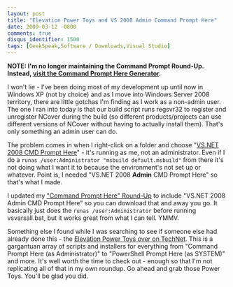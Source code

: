 ```yaml
---
layout: post
title: "Elevation Power Toys and VS 2008 Admin Command Prompt Here"
date: 2009-03-12 -0800
comments: true
disqus_identifier: 1500
tags: [GeekSpeak,Software / Downloads,Visual Studio]
---
```

**NOTE: I'm no longer maintaining the Command Prompt Round-Up. Instead,
[visit the Command Prompt Here
Generator](/images/App/CommandPromptHere/).**

I won't lie - I've been doing most of my development up until now in
Windows XP (not by choice) and as I move into Windows Server 2008
territory, there are little gotchas I'm finding as I work as a non-admin
user. The one I ran into today is that our build script runs regsvr32 to
register and unregister NCover during the build (so different
products/projects can use different versions of NCover without having to
actually install them). That's only something an admin user can do.

The problem comes in when I right-click on a folder and choose "[VS.NET
2008 CMD Prompt
Here](/archive/2007/11/20/command-prompt-here-round-up.aspx)" - it's
running as me, not an administrator. Even if I do a
`runas /user:Administrator "msbuild default.msbuild"` from there it's
not doing what I want it to because the environment's not set up or
whatever. Point is, I needed "VS.NET 2008 **Admin** CMD Prompt Here" so
that's what I made.

I updated my ["Command Prompt Here"
Round-Up](/archive/2007/11/20/command-prompt-here-round-up.aspx) to
include "VS.NET 2008 Admin CMD Prompt Here" so you can download that and
away you go. It basically just does the `runas /user:Administrator`
before running vsvarsall.bat, but it works great from what I can tell.
YMMV.

Something else I found while I was searching to see if someone else had
already done this - the [Elevation Power Toys over on
TechNet](http://technet.microsoft.com/en-us/magazine/2008.06.elevation.aspx).
This is a gargantuan array of scripts and installers for everything from
"Command Prompt Here (as Administrator)" to "PowerShell Prompt Here (as
SYSTEM)" and more. It's well worth the time to check out - enough so
that I'm not replicating all of that in my own roundup. Go ahead and
grab those Power Toys. You'll be glad you did.

